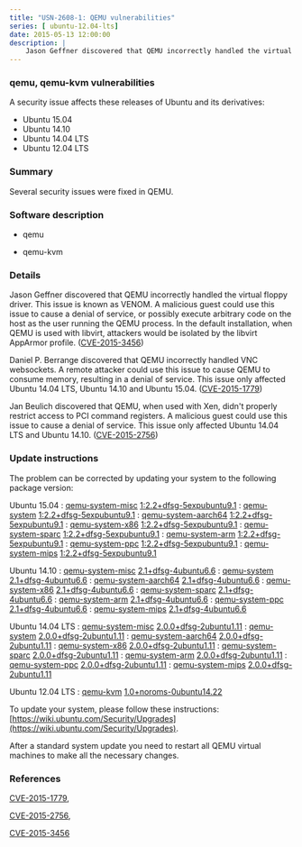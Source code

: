 ```yaml
---
title: "USN-2608-1: QEMU vulnerabilities"
series: [ ubuntu-12.04-lts]
date: 2015-05-13 12:00:00
description: |
    Jason Geffner discovered that QEMU incorrectly handled the virtual floppy driver. This issue is known as VENOM. A malicious guest could use this issue to cause a denial of service, or possibly execute arbitrary code on the host as the user running the QEMU process. In the default installation, when QEMU is used with libvirt, attackers would be isolated by the libvirt AppArmor profile. ([CVE-2015-3456](http://people.ubuntu.com/~ubuntu-security/cve/CVE-2015-3456))
--- 
```

 
### qemu, qemu-kvm vulnerabilities

A security issue affects these releases of Ubuntu and its derivatives:

* Ubuntu 15.04
* Ubuntu 14.10
* Ubuntu 14.04 LTS
* Ubuntu 12.04 LTS

### Summary

Several security issues were fixed in QEMU. 

### Software description

* qemu 

* qemu-kvm 

### Details

Jason Geffner discovered that QEMU incorrectly handled the virtual floppy driver. This issue is known as VENOM. A malicious guest could use this issue to cause a denial of service, or possibly execute arbitrary code on the host as the user running the QEMU process. In the default installation, when QEMU is used with libvirt, attackers would be isolated by the libvirt AppArmor profile. ([CVE-2015-3456](http://people.ubuntu.com/~ubuntu-security/cve/CVE-2015-3456))

Daniel P. Berrange discovered that QEMU incorrectly handled VNC websockets. A remote attacker could use this issue to cause QEMU to consume memory, resulting in a denial of service. This issue only affected Ubuntu 14.04 LTS, Ubuntu 14.10 and Ubuntu 15.04. ([CVE-2015-1779](http://people.ubuntu.com/~ubuntu-security/cve/CVE-2015-1779))

Jan Beulich discovered that QEMU, when used with Xen, didn&#39;t properly restrict access to PCI command registers. A malicious guest could use this issue to cause a denial of service. This issue only affected Ubuntu 14.04 LTS and Ubuntu 14.10. ([CVE-2015-2756](http://people.ubuntu.com/~ubuntu-security/cve/CVE-2015-2756)) 

### Update instructions

The problem can be corrected by updating your system to the following package version:

Ubuntu 15.04
 : [qemu-system-misc](https://launchpad.net/ubuntu/+source/qemu) <span> [1:2.2+dfsg-5expubuntu9.1](https://launchpad.net/ubuntu/+source/qemu/1:2.2+dfsg-5expubuntu9.1) </span> 
 : [qemu-system](https://launchpad.net/ubuntu/+source/qemu) <span> [1:2.2+dfsg-5expubuntu9.1](https://launchpad.net/ubuntu/+source/qemu/1:2.2+dfsg-5expubuntu9.1) </span> 
 : [qemu-system-aarch64](https://launchpad.net/ubuntu/+source/qemu) <span> [1:2.2+dfsg-5expubuntu9.1](https://launchpad.net/ubuntu/+source/qemu/1:2.2+dfsg-5expubuntu9.1) </span> 
 : [qemu-system-x86](https://launchpad.net/ubuntu/+source/qemu) <span> [1:2.2+dfsg-5expubuntu9.1](https://launchpad.net/ubuntu/+source/qemu/1:2.2+dfsg-5expubuntu9.1) </span> 
 : [qemu-system-sparc](https://launchpad.net/ubuntu/+source/qemu) <span> [1:2.2+dfsg-5expubuntu9.1](https://launchpad.net/ubuntu/+source/qemu/1:2.2+dfsg-5expubuntu9.1) </span> 
 : [qemu-system-arm](https://launchpad.net/ubuntu/+source/qemu) <span> [1:2.2+dfsg-5expubuntu9.1](https://launchpad.net/ubuntu/+source/qemu/1:2.2+dfsg-5expubuntu9.1) </span> 
 : [qemu-system-ppc](https://launchpad.net/ubuntu/+source/qemu) <span> [1:2.2+dfsg-5expubuntu9.1](https://launchpad.net/ubuntu/+source/qemu/1:2.2+dfsg-5expubuntu9.1) </span> 
 : [qemu-system-mips](https://launchpad.net/ubuntu/+source/qemu) <span> [1:2.2+dfsg-5expubuntu9.1](https://launchpad.net/ubuntu/+source/qemu/1:2.2+dfsg-5expubuntu9.1) </span> 

Ubuntu 14.10
 : [qemu-system-misc](https://launchpad.net/ubuntu/+source/qemu) <span> [2.1+dfsg-4ubuntu6.6](https://launchpad.net/ubuntu/+source/qemu/2.1+dfsg-4ubuntu6.6) </span> 
 : [qemu-system](https://launchpad.net/ubuntu/+source/qemu) <span> [2.1+dfsg-4ubuntu6.6](https://launchpad.net/ubuntu/+source/qemu/2.1+dfsg-4ubuntu6.6) </span> 
 : [qemu-system-aarch64](https://launchpad.net/ubuntu/+source/qemu) <span> [2.1+dfsg-4ubuntu6.6](https://launchpad.net/ubuntu/+source/qemu/2.1+dfsg-4ubuntu6.6) </span> 
 : [qemu-system-x86](https://launchpad.net/ubuntu/+source/qemu) <span> [2.1+dfsg-4ubuntu6.6](https://launchpad.net/ubuntu/+source/qemu/2.1+dfsg-4ubuntu6.6) </span> 
 : [qemu-system-sparc](https://launchpad.net/ubuntu/+source/qemu) <span> [2.1+dfsg-4ubuntu6.6](https://launchpad.net/ubuntu/+source/qemu/2.1+dfsg-4ubuntu6.6) </span> 
 : [qemu-system-arm](https://launchpad.net/ubuntu/+source/qemu) <span> [2.1+dfsg-4ubuntu6.6](https://launchpad.net/ubuntu/+source/qemu/2.1+dfsg-4ubuntu6.6) </span> 
 : [qemu-system-ppc](https://launchpad.net/ubuntu/+source/qemu) <span> [2.1+dfsg-4ubuntu6.6](https://launchpad.net/ubuntu/+source/qemu/2.1+dfsg-4ubuntu6.6) </span> 
 : [qemu-system-mips](https://launchpad.net/ubuntu/+source/qemu) <span> [2.1+dfsg-4ubuntu6.6](https://launchpad.net/ubuntu/+source/qemu/2.1+dfsg-4ubuntu6.6) </span> 

Ubuntu 14.04 LTS
 : [qemu-system-misc](https://launchpad.net/ubuntu/+source/qemu) <span> [2.0.0+dfsg-2ubuntu1.11](https://launchpad.net/ubuntu/+source/qemu/2.0.0+dfsg-2ubuntu1.11) </span> 
 : [qemu-system](https://launchpad.net/ubuntu/+source/qemu) <span> [2.0.0+dfsg-2ubuntu1.11](https://launchpad.net/ubuntu/+source/qemu/2.0.0+dfsg-2ubuntu1.11) </span> 
 : [qemu-system-aarch64](https://launchpad.net/ubuntu/+source/qemu) <span> [2.0.0+dfsg-2ubuntu1.11](https://launchpad.net/ubuntu/+source/qemu/2.0.0+dfsg-2ubuntu1.11) </span> 
 : [qemu-system-x86](https://launchpad.net/ubuntu/+source/qemu) <span> [2.0.0+dfsg-2ubuntu1.11](https://launchpad.net/ubuntu/+source/qemu/2.0.0+dfsg-2ubuntu1.11) </span> 
 : [qemu-system-sparc](https://launchpad.net/ubuntu/+source/qemu) <span> [2.0.0+dfsg-2ubuntu1.11](https://launchpad.net/ubuntu/+source/qemu/2.0.0+dfsg-2ubuntu1.11) </span> 
 : [qemu-system-arm](https://launchpad.net/ubuntu/+source/qemu) <span> [2.0.0+dfsg-2ubuntu1.11](https://launchpad.net/ubuntu/+source/qemu/2.0.0+dfsg-2ubuntu1.11) </span> 
 : [qemu-system-ppc](https://launchpad.net/ubuntu/+source/qemu) <span> [2.0.0+dfsg-2ubuntu1.11](https://launchpad.net/ubuntu/+source/qemu/2.0.0+dfsg-2ubuntu1.11) </span> 
 : [qemu-system-mips](https://launchpad.net/ubuntu/+source/qemu) <span> [2.0.0+dfsg-2ubuntu1.11](https://launchpad.net/ubuntu/+source/qemu/2.0.0+dfsg-2ubuntu1.11) </span> 

Ubuntu 12.04 LTS
 : [qemu-kvm](https://launchpad.net/ubuntu/+source/qemu-kvm) <span> [1.0+noroms-0ubuntu14.22](https://launchpad.net/ubuntu/+source/qemu-kvm/1.0+noroms-0ubuntu14.22) </span> 

To update your system, please follow these instructions: [https://wiki.ubuntu.com/Security/Upgrades](https://wiki.ubuntu.com/Security/Upgrades).

After a standard system update you need to restart all QEMU virtual machines to make all the necessary changes. 

### References

 [CVE-2015-1779](http://people.ubuntu.com/~ubuntu-security/cve/CVE-2015-1779), 

 [CVE-2015-2756](http://people.ubuntu.com/~ubuntu-security/cve/CVE-2015-2756), 

 [CVE-2015-3456](http://people.ubuntu.com/~ubuntu-security/cve/CVE-2015-3456)
 
